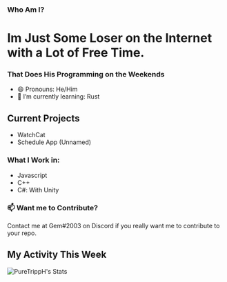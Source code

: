 ### Who Am I?
# Im Just Some Loser on the Internet with a Lot of Free Time.
### That Does His Programming on the Weekends
- 😄 Pronouns: He/Him
- 🌱 I’m currently learning: Rust

## Current Projects
- WatchCat
- Schedule App (Unnamed) 

### What I Work in:
- Javascript
- C++ 
- C#: With Unity

### 📫 Want me to Contribute?
Contact me at Gem#2003 on Discord if you really want me to contribute to your repo.

## My Activity This Week

![PureTrippH's Stats](https://github-readme-stats.vercel.app/api/wakatime?username=@Gem)

<!--
**PureTrippH/PureTrippH** is a ✨ _special_ ✨ repository because its `README.md` (this file) appears on your GitHub profile.

Here are some ideas to get you started:



- 👯 I’m looking to collaborate on ...
- 🤔 I’m looking for help with ...
- 💬 Ask me about ...
- 📫 How to reach me: ...
 ...
- ⚡ Fun fact: ...
-->
